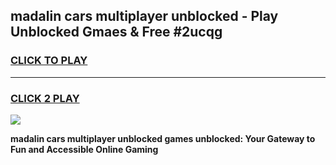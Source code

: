 
## madalin cars multiplayer unblocked - Play Unblocked Gmaes & Free #2ucqg
<h3>
<a href="https://news.freeplayer.one?title=madalin_cars_multiplayer_unblocked&ref=03M">CLICK TO PLAY</a></h3>
<hr>

<h3>
<a href="https://news.freeplayer.one?title=madalin_cars_multiplayer_unblocked&ref=03M">CLICK 2 PLAY</a>
  
</h3>

<a href="https://news.freeplayer.one?title=madalin_cars_multiplayer_unblocked&ref=03M"><img src="https://clearcache.store/games.png"></a>


**madalin cars multiplayer unblocked games unblocked: Your Gateway to Fun and Accessible Online Gaming**
